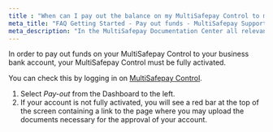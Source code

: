 ```yaml
---
title : "When can I pay out the balance on my MultiSafepay Control to my business bank account?"
meta_title: "FAQ Getting Started - Pay out funds - MultiSafepay Support"
meta_description: "In the MultiSafepay Documentation Center all relevant information regarding our Plugins and API. As well as Support pages for Payment Method, Tools and General Questions. You can also find the contact details of our Support Team and Integration Team."
---
```

In order to pay out funds on your MultiSafepay Control to your business bank account, your MultiSafepay Control must be fully activated.

You can check this by logging in on [MultiSafepay Control](https://merchant.multisafepay.com).

1. Select _Pay-out_ from the Dashboard to the left.
2. If your account is not fully activated, you will see a red bar at the top of the screen containing a link to the page where you may upload the documents necessary for the approval of your account.
